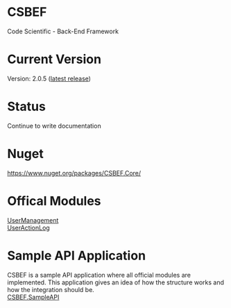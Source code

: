 # CSBEF
Code Scientific - Back-End Framework

# Current Version
Version: 2.0.5 ([latest release](https://github.com/mkurak/CSBEF/releases/tag/2.0.5))

# Status
Continue to write documentation

# Nuget
https://www.nuget.org/packages/CSBEF.Core/

# Offical Modules
[UserManagement](https://github.com/mkurak/CSBEF.Module.UserManagement)
<br>
[UserActionLog](https://github.com/mkurak/CSBEF.Module.UserActionLog)

# Sample API Application
CSBEF is a sample API application where all official modules are implemented. This application gives an idea of how the structure works and how the integration should be.
<br>
[CSBEF.SampleAPI](https://github.com/mkurak/CSBEF.SimpleAPI)
